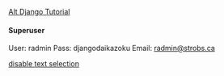 [Alt Django Tutorial](https://developer.mozilla.org/en-US/docs/Learn/Server-side/Django)

#### Superuser
User: radmin
Pass: djangodaikazoku
Email: radmin@strobs.ca

[disable text selection](https://stackoverflow.com/questions/826782/how-to-disable-text-selection-highlighting)
